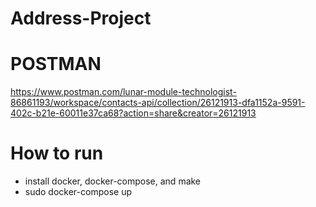 # Address-Project

# POSTMAN
https://www.postman.com/lunar-module-technologist-86861193/workspace/contacts-api/collection/26121913-dfa1152a-9591-402c-b21e-60011e37ca68?action=share&creator=26121913

# How to run
- install docker, docker-compose, and make
- sudo docker-compose up
